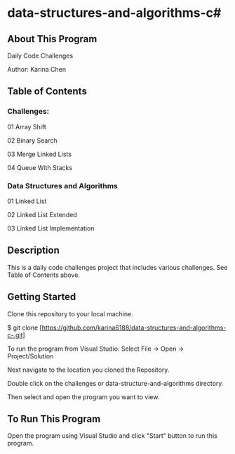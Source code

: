 # data-structures-and-algorithms-c#

## About This Program
Daily Code Challenges

Author: Karina Chen

## Table of Contents
### Challenges:
01 Array Shift

02 Binary Search

03 Merge Linked Lists

04 Queue With Stacks

### Data Structures and Algorithms
01 Linked List

02 Linked List Extended

03 Linked List Implementation

## Description
This is a daily code challenges project that includes various challenges. See Table of Contents above.

## Getting Started
Clone this repository to your local machine.

$ git clone [https://github.com/karina6188/data-structures-and-algorithms-c-.git]

To run the program from Visual Studio:
Select File -> Open -> Project/Solution

Next navigate to the location you cloned the Repository.

Double click on the challenges or data-structure-and-algorithms directory.

Then select and open the program you want to view.

## To Run This Program
Open the program using Visual Studio and click "Start" button to run this program.

